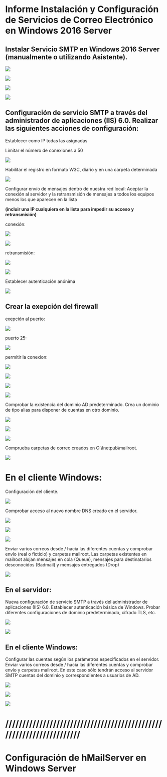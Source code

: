 # Informe Instalación y Configuración de Servicios de Correo Electrónico en Windows 2016 Server

## Instalar Servicio SMTP en Windows 2016 Server (manualmente o utilizando Asistente).

![](imagen/1.PNG)

![](imagen/2.PNG)

![](imagen/4.PNG)

![](imagen/5.PNG)

## Configuración de servicio SMTP a través del administrador de aplicaciones (IIS) 6.0. Realizar las siguientes acciones de configuración:

Establecer como IP todas las asignadas

Limitar el número de conexiones a 50

![](imagen/6.PNG)

Habilitar el registro en formato W3C, diario y en una carpeta determinada

![](imagen/6.0.PNG)

Configurar envío de mensajes dentro de nuestra red local: Aceptar la conexión al servidor y la retransmisión de mensajes a todos los equipos menos los que aparecen en la lista

**(incluir una IP cualquiera en la lista para impedir su acceso y retransmisión)**

conexión:

![](imagen/7.PNG)

![](imagen/8.PNG)

retransmisión:

![](imagen/10.PNG)

![](imagen/11.PNG)

Establecer autenticación anónima

![](imagen/12.1.PNG)


## Crear la exepción del firewall

exepción al puerto:

![](imagen/13.PNG)

puerto 25:

![](imagen/14.PNG)

permitir la conexion:

![](imagen/15.PNG)

![](imagen/16.PNG)

![](imagen/17.PNG)

![](imagen/18.PNG)

Comprobar la existencia del dominio AD predeterminado. Crea un dominio de tipo alias para disponer de cuentas en otro dominio.

![](imagen/19.PNG)

![](imagen/20.PNG)

![](imagen/21.PNG)

Comprueba carpetas de correo creados en C:\Inetpub\mailroot.

![](imagen/22.PNG)

# En el cliente Windows:

Configuración del cliente.

![](imagen/9.PNG)

Comprobar acceso al nuevo nombre DNS creado en el servidor.

![](imagen/23.PNG)

![](imagen/24.PNG)

![](imagen/29.PNG)


Enviar varios correos desde / hacia las diferentes cuentas y comprobar envío (real o ficticio) y carpetas mailroot. Las carpetas existentes en mailroot alojan mensajes en cola (Queue), mensajes para destinatarios desconocidos (Badmail) y mensajes entregados (Drop)

![](imagen/33.PNG)

## En el servidor:
Nueva configuración de servicio SMTP a través del administrador de aplicaciones (IIS) 6.0. Establecer autenticación básica de Windows. Probar diferentes configuraciones de dominio predeterminado, cifrado TLS, etc.

![](imagen/40.PNG)

![](imagen/41.PNG)


## En el cliente Windows:
Configurar las cuentas según los parámetros especificados en el servidor. Enviar varios correos desde / hacia las diferentes cuentas y comprobar envío y carpetas mailroot. En este caso sólo tendrán acceso al servidor SMTP cuentas del dominio y correspondientes a usuarios de AD.

![](imagen/31.1.PNG)

![](imagen/31.PNG)

![](imagen/32.PNG)

# ////////////////////////////////////////////////////////////////////


# Configuración de hMailServer en Windows Server
